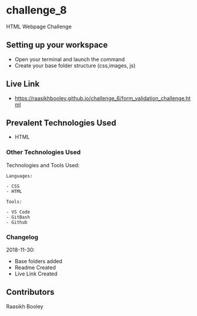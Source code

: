 # challenge_8

HTML Webpage Challenge

## Setting up your workspace

- Open your terminal and launch the command 
- Create your base folder structure (css,images, js)

## Live Link
- https://raasikhbooley.github.io/challenge_6/form_validation_challenge.html

## Prevalent Technologies Used

 - HTML
 

### Other Technologies Used

Technologies and Tools Used:

```
Languages:

- CSS
- HTML

```
```
Tools:

- VS Code
- GitBash
- Github

```

### Changelog

2018-11-30:
- Base folders added
- Readme Created
- Live Link Created

## Contributors

Raasikh Booley